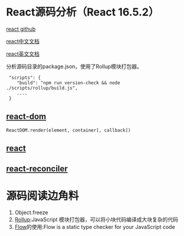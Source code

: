 # React源码分析（React 16.5.2）
[react github](https://github.com/facebook/react)

[react中文文档](https://react.docschina.org/)

[react英文文档](https://reactjs.org/)

分析源码目录的package.json，使用了Rollup模块打包器。
```
 "scripts": {
    "build": "npm run version-check && node ./scripts/rollup/build.js",
    ....
 }
```

## [react-dom](https://github.com/facebook/react/tree/master/packages/react-dom)
```
ReactDOM.render(element, container[, callback])
```

## [react](https://github.com/facebook/react/tree/master/packages/react)

## [react-reconciler](https://github.com/facebook/react/tree/master/packages/react-reconciler)

# 源码阅读边角料
1. Object.freeze
2. [Rollup](https://www.rollupjs.com/guide/zh):JavaScript 模块打包器，可以将小块代码编译成大块复杂的代码
3. [Flow](https://flow.org/en/)的使用:Flow is a static type checker for your JavaScript code

